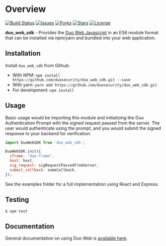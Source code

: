 # Overview

[![Build Status](https://github.com/duosecurity/duo_web_sdk/workflows/NodeJS%20CI/badge.svg)](https://github.com/duosecurity/duo_web_sdk/actions)
[![Issues](https://img.shields.io/github/issues/duosecurity/duo_web_sdk)](https://github.com/duosecurity/duo_web_sdk/issues)
[![Forks](https://img.shields.io/github/forks/duosecurity/duo_web_sdk)](https://github.com/duosecurity/duo_web_sdk/network/members)
[![Stars](https://img.shields.io/github/stars/duosecurity/duo_web_sdk)](https://github.com/duosecurity/duo_web_sdk/stargazers)
[![License](https://img.shields.io/badge/License-View%20License-orange)](https://github.com/duosecurity/duo_web_sdk/blob/master/LICENSE)

**duo_web_sdk** - Provides the [Duo Web Javascript](https://duo.com/docs/duoweb) in an ES6 module format that can be installed via npm/yarn and bundled into your web application.

## Installation

Install `duo_web_sdk` from Github: 

- With NPM: `npm install https://github.com/duosecurity/duo_web_sdk.git --save`
- With yarn: `yarn add https://github.com/duosecurity/duo_web_sdk.git`
- For development: `npm install`

## Usage

Basic usage would be importing this module and initializing the Duo Authentication Prompt
with the signed request passed from the server. The user would authenticate using the prompt, and you would
submit the signed response to your backend for verification. 

```js
import DuoWebSDK from 'duo_web_sdk';

DuoWebSDK.init({
  iframe: "duo-frame",
  host: host,
  sig_request: sigRequestPassedFromServer,
  submit_callback: someCallback,
});
```

See the examples folder for a full implementation using React and Express.

## Testing

```
$ npm test
```

## Documentation

General documentation on using Duo Web is [available here](https://duo.com/docs/duoweb-v2). 
